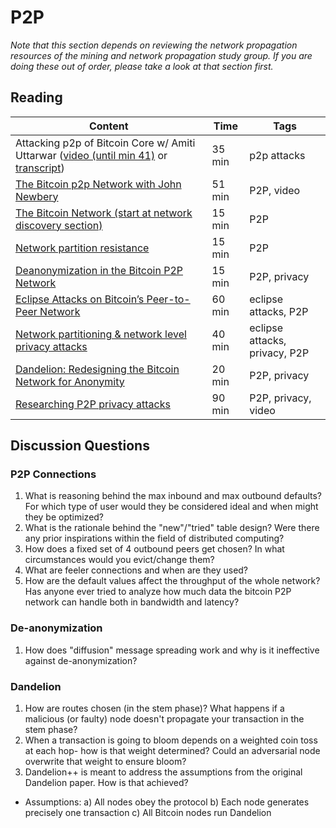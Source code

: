 # P2P

*Note that this section depends on reviewing the network propagation resources of the mining and network propagation study group. If you are doing these out of order, please take a look at that section first.*

## Reading

| Content                                                                                       | Time  | Tags                    |
|-----------------------------------------------------------------------------------------------|-------|-------------------------|
Attacking p2p of Bitcoin Core w/ Amiti Uttarwar ([video (until min 41)](https://youtu.be/H-wH6mY9pZo?t=257) or [transcript](https://diyhpl.us/wiki/transcripts/la-bitdevs/2020-04-16-amiti-uttarwar-attacking-bitcoin-core/)) | 35 min | p2p attacks |
[The Bitcoin p2p Network with John Newbery](https://youtu.be/eVerdR2hOMw) | 51 min | P2P, video |
[The Bitcoin Network (start at network discovery section)](https://github.com/bitcoinbook/bitcoinbook/blob/f8b883dcd4e3d1b9adf40fed59b7e898fbd9241f/ch08.asciidoc#network-discovery) | 15 min | P2P |
[Network partition resistance](https://gist.github.com/sdaftuar/c2a3320c751efb078a7c1fd834036cb0) | 15 min | P2P |
[Deanonymization in the Bitcoin P2P Network](https://papers.nips.cc/paper/6735-deanonymization-in-the-bitcoin-p2p-network.pdf) | 15 min | P2P, privacy |
[Eclipse Attacks on Bitcoin’s Peer-to-Peer Network](https://eprint.iacr.org/2015/263.pdf) | 60 min | eclipse attacks, P2P |
[Network partitioning & network level privacy attacks](http://diyhpl.us/wiki/transcripts/chaincode-labs/2019-06-12-ethan-heilman-network-partitioning-attacks/) | 40 min | eclipse attacks, privacy, P2P |
[Dandelion: Redesigning the Bitcoin Network for Anonymity](https://arxiv.org/pdf/1701.04439.pdf) | 20 min | P2P, privacy |
[Researching P2P privacy attacks](https://youtu.be/qKNEUfnYue0) | 90 min | P2P, privacy, video |


## Discussion Questions

### P2P Connections
1. What is reasoning behind the max inbound and max outbound defaults? For which type of user would they be considered ideal and when might they be optimized?
1. What is the rationale behind the "new"/"tried" table design? Were there any prior inspirations within the field of distributed computing?
1. How does a fixed set of 4 outbound peers get chosen? In what circumstances would you evict/change them?
1. What are feeler connections and when are they used?
1. How are the default values affect the throughput of the whole network? Has anyone ever tried to analyze how much data the bitcoin P2P network can handle both in bandwidth and latency?

### De-anonymization
1. How does "diffusion" message spreading work and why is it ineffective against de-anonymization?

### Dandelion
1. How are routes chosen (in the stem phase)? What happens if a malicious (or faulty) node doesn't propagate your transaction in the stem phase?
1. When a transaction is going to bloom depends on a weighted coin toss at each hop- how is that weight determined? Could an adversarial node overwrite that weight to ensure bloom?
1. Dandelion++ is meant to address the assumptions from the original Dandelion paper. How is that achieved?
  - Assumptions:
    a) All nodes obey the protocol
    b) Each node generates precisely one transaction
    c) All Bitcoin nodes run Dandelion
